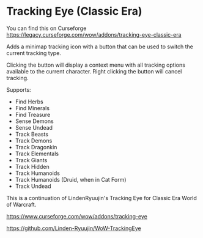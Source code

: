 # Tracking Eye (Classic Era)

You can find this on Curseforge https://legacy.curseforge.com/wow/addons/tracking-eye-classic-era

Adds a minimap tracking icon with a button that can be used to switch the current tracking type. 

Clicking the button will display a context menu with all tracking options available to the current character. Right clicking the button will cancel tracking.

Supports:
* Find Herbs
* Find Minerals
* Find Treasure
* Sense Demons
* Sense Undead
* Track Beasts
* Track Demons
* Track Dragonkin
* Track Elementals
* Track Giants
* Track Hidden
* Track Humanoids
* Track Humanoids (Druid, when in Cat Form)
* Track Undead

This is a continuation of LindenRyuujin's Tracking Eye for Classic Era World of Warcraft.

https://www.curseforge.com/wow/addons/tracking-eye

https://github.com/Linden-Ryuujin/WoW-TrackingEye
